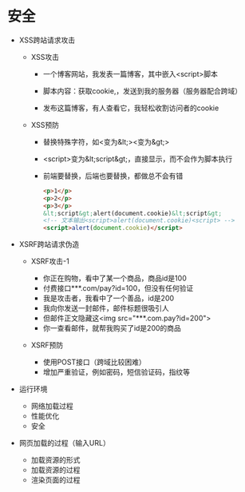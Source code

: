 # 安全

* XSS跨站请求攻击

  * XSS攻击

    * 一个博客网站，我发表一篇博客，其中嵌入\<script>脚本

    * 脚本内容：获取cookie,，发送到我的服务器（服务器配合跨域）

    * 发布这篇博客，有人查看它，我轻松收割访问者的cookie

  * XSS预防

    * 替换特殊字符，如<变为\&lt;>\<变为\&gt;>

    * \<script>变为\&lt;script\&gt;，直接显示，而不会作为脚本执行

    * 前端要替换，后端也要替换，都做总不会有错

      ```html
      <p>1</p>
      <p>2</p>
      <p>3</p>
      &lt;script&gt;alert(document.cookie)&lt;script&gt;
      <!-- 文本输出<script>alert(document.cookie)<script> -->
      <script>alert(document.cookie)</script>
      ```

* XSRF跨站请求伪造

  * XSRF攻击-1
    * 你正在购物，看中了某一个商品，商品id是100
    * 付费接口***.com/pay?id=100，但没有任何验证
    * 我是攻击者，我看中了一个善品，id是200
    * 我向你发送一封邮件，邮件标题很吸引人
    * 但邮件正文隐藏这\<img src="***.com.pay?id=200">
    * 你一查看邮件，就帮我购买了id是200的商品

  * XSRF预防
    * 使用POST接口（跨域比较困难）
    * 增加严重验证，例如密码，短信验证码，指纹等

* 运行环境
  * 网络加载过程
  * 性能优化
  * 安全
* 网页加载的过程（输入URL）
  * 加载资源的形式
  * 加载资源的过程
  * 渲染页面的过程

